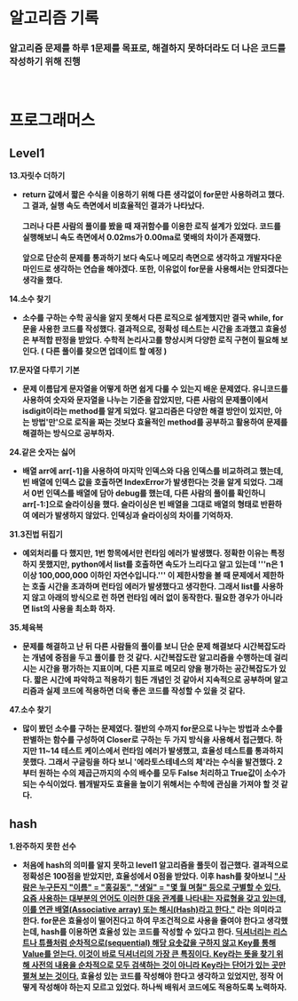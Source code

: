 # 알고리즘 기록

### 알고리즘 문제를 하루 1문제를 목표로, 해결하지 못하더라도 더 나은 코드를 작성하기 위해 진행
<br>

# 프로그래머스

## Level1

<strong>13.자릿수 더하기</stront>
- return 값에서 짧은 수식을 이용하기 위해 다른 생각없이 for문만 사용하려고 했다. 그 결과, 실행 속도 측면에서 비효율적인 결과가 나타났다.<br>
<br>그러나 다른 사람의 풀이를 봤을 때 재귀함수를 이용한 로직 설계가 있었다. 코드를 실행해보니 속도 측면에서 0.02ms가 0.00ma로 몇배의 차이가 존재했다.<br>
<br>앞으로 단순히 문제를 통과하기 보다 속도나 메모리 측면으로 생각하고 개발자다운 마인드로 생각하는 연습을 해야겠다. 또한, 이유없이 for문을 사용해서는 안되겠다는 생각을 했다.

<strong>14.소수 찾기</stront>
- 소수를 구하는 수학 공식을 알지 못해서 다른 로직으로 설계했지만 결국 while, for문을 사용한 코드를 작성했다. 결과적으로, 정확성 테스트는 시간을 초과했고 효율성은 부적합 판정을 받았다. 수학적 논리사고를 향상시켜 다양한 로직 구현이 필요해 보인다. ( 다른 풀이를 찾으면 업데이트 할 예정 )

<strong>17.문자열 다루기 기본</stront>
- 문제 이름답게 문자열을 어떻게 하면 쉽게 다룰 수 있는지 배운 문제였다. 유니코드를 사용하여 숫자와 문자열을 나누는 기준을 잡았지만, 다른 사람의 문제풀이에서 isdigit이라는 method를 알게 되었다. 알고리즘은 다양한 해결 방안이 있지만, 아는 방법'만'으로 로직을 짜는 것보다 효율적인 method를 공부하고 활용하여 문제를 해결하는 방식으로 공부하자.

<strong>24.같은 숫자는 싫어</stront>
- 배열 arr에 arr[-1]을 사용하여 마지막 인덱스와 다음 인덱스를 비교하려고 했는데, 빈 배열에 인덱스 값을 호출하면 IndexError가 발생한다는 것을 알게 되었다. 그래서 0번 인덱스를 배열에 담아 debug를 했는데, 다른 사람의 풀이를 확인하니 arr[-1:]으로 슬라이싱을 했다. 슬라이싱은 빈 배열을 그대로 배열의 형태로 반환하여 에러가 발생하지 않았다. 인덱싱과 슬라이싱의 차이를 기억하자.

<strong>31.3진법 뒤집기</stront>
- 예외처리를 다 했지만, 1번 항목에서만 런타임 에러가 발생했다. 정확한 이유는 특정하지 못했지만, python에서 list를 호출하면 속도가 느리다고 알고 있는데 '''n은 1 이상 100,000,000 이하인 자연수입니다.''' 이 제한사항을 볼 때 문제에서 제한하는 호출 시간을 초과하며 런타임 에러가 발생했다고 생각한다. 그래서 list를 사용하지 않고 아래의 방식으로 런 하면 런타임 에러 없이 동작한다. 필요한 경우가 아니라면 list의 사용을 최소화 하자.

<strong>35.체육복</stront>
- 문제를 해결하고 난 뒤 다른 사람들의 풀이를 보니 단순 문제 해결보다 시간복잡도라는 개념에 중점을 두고 풀이를 한 것 같다. 시간복잡도란 알고리즘을 수행하는데 걸리시는 시간을 평가하는 지표이며, 다른 지표로 메모리 양을 평가하는 공간복잡도가 있다. 짧은 시간에 파악하고 적용하기 힘든 개념인 것 같아서 지속적으로 공부하며 알고리즘과 실제 코드에 적용하면 더욱 좋은 코드를 작성할 수 있을 것 같다.

<strong>47.소수 찾기</stront>
- 많이 봤던 소수를 구하는 문제였다. 절반의 수까지 for문으로 나누는 방법과 소수를 판별하는 함수를 구성하여 Closer로 구하는 두 가지 방식을 사용해서 접근했다. 하지만 11~14 테스트 케이스에서 런타임 에러가 발생했고, 효율성 테스트를 통과하지 못했다. 그래서 구글링을 하다 보니 '에라토스테네스의 체'라는 수식을 발견했다. 2부터 원하는 수의 제곱근까지의 수의 배수를 모두 False 처리하고 True값이 소수가 되는 수식이었다. 웹개발자도 효율을 높이기 위해서는 수학에 관심을 가져야 할 것 같다.

## hash

<strong>1.완주하지 못한 선수</stront>
- 처음에 hash의 의미를 알지 못하고 level1 알고리즘을 풀듯이 접근했다. 결과적으로 정확성은 100점을 받았지만, 효율성에서 0점을 받았다. 이후 hash를 찾아보니 ["사람은 누구든지 "이름" = "홍길동", "생일" = "몇 월 며칠" 등으로 구별할 수 있다. 요즘 사용하는 대부분의 언어도 이러한 대응 관계를 나타내는 자료형을 갖고 있는데, 이를 연관 배열(Associative array) 또는 해시(Hash)라고 한다."](https://wikidocs.net/16) 라는 의미라고 한다. for문은 효율성이 떨어진다고 하여 무조건적으로 사용을 줄여야 한다고 생각했는데, hash를 이용하면 효율성 있는 코드를 작성할 수 있다고 한다. [딕셔너리는 리스트나 튜플처럼 순차적으로(sequential) 해당 요솟값을 구하지 않고 Key를 통해 Value를 얻는다. 이것이 바로 딕셔너리의 가장 큰 특징이다. Key라는 뜻을 찾기 위해 사전의 내용을 순차적으로 모두 검색하는 것이 아니라 Key라는 단어가 있는 곳만 펼쳐 보는 것이다.](https://wikidocs.net/16) 효율성 있는 코드를 작성해야 한다고 생각하고 있었지만, 정작 어떻게 작성해야 하는지 모르고 있었다. 하나씩 배워서 코드에도 적용하도록 노력하자.